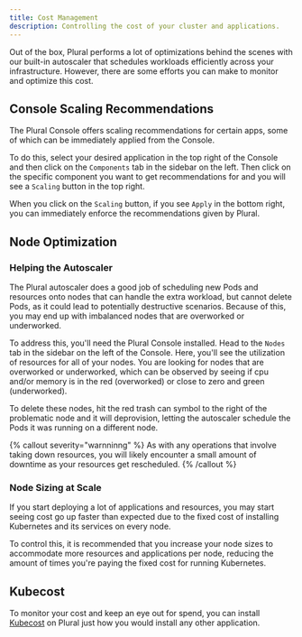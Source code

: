 ```yaml
---
title: Cost Management
description: Controlling the cost of your cluster and applications.
---
```


Out of the box, Plural performs a lot of optimizations behind the scenes with our built-in autoscaler that schedules workloads efficiently across your infrastructure. However, there are some efforts you can make to monitor and optimize this cost.

## Console Scaling Recommendations

The Plural Console offers scaling recommendations for certain apps, some of which can be immediately applied from the Console.

To do this, select your desired application in the top right of the Console and then click on the `Components` tab in the sidebar on the left. Then click on the specific component you want to get recommendations for and you will see a `Scaling` button in the top right. 

When you click on the `Scaling` button, if you see `Apply` in the bottom right, you can immediately enforce the recommendations given by Plural.

## Node Optimization

### Helping the Autoscaler

The Plural autoscaler does a good job of scheduling new Pods and resources onto nodes that can handle the extra workload, but cannot delete Pods, as it could lead to potentially destructive scenarios. Because of this, you may end up
with imbalanced nodes that are overworked or underworked.

To address this, you'll need the Plural Console installed. Head to the `Nodes` tab in the sidebar on the left of the Console. Here, you'll see the utilization of resources for all of your nodes. You are looking for nodes that are overworked or underworked, which can be observed by seeing if cpu and/or memory is in the red (overworked) or close to zero and green (underworked).

To delete these nodes, hit the red trash can symbol to the right of the problematic node and it will deprovision, letting the autoscaler schedule the Pods it was running on a different node.

{% callout severity="warnninng" %}
As with any operations that involve taking down resources, you will likely encounter a small amount of downtime as your resources get rescheduled.
{% /callout %}

### Node Sizing at Scale

If you start deploying a lot of applications and resources, you may start seeing cost go up faster than expected due to the fixed cost of installing Kubernetes and its services on every node.

To control this, it is recommended that you increase your node sizes to accommodate more resources and applications per node, reducing the amount of times you're paying the fixed cost for running Kubernetes.

## Kubecost

To monitor your cost and keep an eye out for spend, you can install [Kubecost](https://docs.plural.sh/applications/kubecost) on Plural just how you would install any other application.

